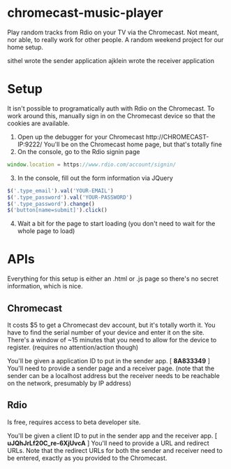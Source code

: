 chromecast-music-player
=======================

Play random tracks from Rdio on your TV via the Chromecast.  Not meant, nor able, to really work for other people.  A random weekend project for our home setup.

sithel wrote the sender application
ajklein wrote the receiver application


# Setup

It isn't possible to programatically auth with Rdio on the Chromecast.  To work around this, manually sign in on the Chromecast device so that the cookies are available.

1. Open up the debugger for your Chromecast http://CHROMECAST-IP:9222/  You'll be on the Chromecast home page, but that's totally fine
2. On the console, go to the Rdio signin page
```javascript
window.location = https://www.rdio.com/account/signin/
```
3. In the console, fill out the form information via JQuery
```javascript
$('.type_email').val('YOUR-EMAIL')
$('.type_password').val('YOUR-PASSWORD')
$('.type_password').change()
$('button[name=submit]').click()
```
4. Wait a bit for the page to start loading (you don't need to wait for the whole page to load)

# APIs

Everything for this setup is either an .html or .js page so there's no secret information, which is nice.

## Chromecast

It costs $5 to get a Chromecast dev account, but it's totally worth it.  You have to find the serial number of your device and enter it on the site.  There's a window of ~15 minutes that you need to allow for the device to register. (requires no attention/action though) 

You'll be given a application ID to put in the sender app.  [ **8A833349** ]
You'll need to provide a sender page and a receiver page.
(note that the sender can be a localhost address but the receiver needs to be reachable on the network, presumably by IP address)

## Rdio

Is free, requires access to beta developer site.

You'll be given a client ID to put in the sender app and the receiver app. [ **uJQhJrLf20C_re-6XjUvcA** ]
You'll need to provide a URL and redirect URLs.  Note that the redirect URLs for both the sender and receiver need to be entered, exactly as you provided to the Chromecast.

